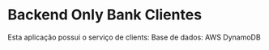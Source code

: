 # Backend Only Bank Clientes

Esta aplicação possui o serviço de clients:
Base de dados: AWS DynamoDB
